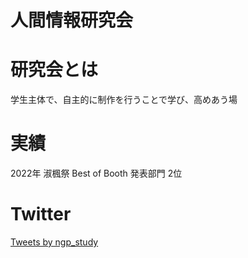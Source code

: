 # 人間情報研究会

# 研究会とは
学生主体で、自主的に制作を行うことで学び、高めあう場

# 実績
2022年 淑楓祭 Best of Booth 発表部門 2位

# Twitter
<a class="twitter-timeline" href="https://twitter.com/ngp_study?ref_src=twsrc%5Etfw">Tweets by ngp_study</a> <script async src="https://platform.twitter.com/widgets.js" charset="utf-8"></script> 
